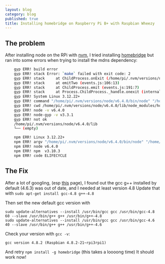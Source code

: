 ```yaml
---
layout: blog
category: blog
published: true
title: Installing homebridge on Raspberry Pi B+ with Raspbian Wheezy
---
```

## The problem
After installing node on the RPi with [nvm](https://github.com/creationix/nvm), I tried installing [homebridge](https://github.com/nfarina/homebridge) but ran into some errors when trying to install the mdns dependency:

```sh
    gyp ERR! build error
    gyp ERR! stack Error: `make` failed with exit code: 2
    gyp ERR! stack     at ChildProcess.onExit (/home/pi/.nvm/versions/node/v6.4.0/lib/node_modules/npm/node_modules/node-gyp/lib/build.js:276:23)
    gyp ERR! stack     at emitTwo (events.js:106:13)
    gyp ERR! stack     at ChildProcess.emit (events.js:191:7)
    gyp ERR! stack     at Process.ChildProcess._handle.onexit (internal/child_process.js:204:12)
    gyp ERR! System Linux 3.12.22+
    gyp ERR! command "/home/pi/.nvm/versions/node/v6.4.0/bin/node" "/home/pi/.nvm/versions/node/v6.4.0/lib/node_modules/npm/node_modules/node-gyp/bin/node-gyp.js" "rebuild"
    gyp ERR! cwd /home/pi/.nvm/versions/node/v6.4.0/lib/node_modules/homebridge/node_modules/mdns
    gyp ERR! node -v v6.4.0
    gyp ERR! node-gyp -v v3.3.1
    gyp ERR! not ok
    /home/pi/.nvm/versions/node/v6.4.0/lib
    └── (empty)

    npm ERR! Linux 3.12.22+
    npm ERR! argv "/home/pi/.nvm/versions/node/v6.4.0/bin/node" "/home/pi/.nvm/versions/node/v6.4.0/bin/npm" "install" "-g" "homebridge" "--unsafe-perm"
    npm ERR! node v6.4.0
    npm ERR! npm  v3.10.3
    npm ERR! code ELIFECYCLE
```

## The Fix

After a lot of googling, (esp [this](https://github.com/cflurin/homebridge-punt/wiki/Running-Homebridge-on-a-Raspberry-Pi) page), I found out the gcc g++ installed by default (4.6.3) was out of date, and I needed at least version 4.8 
Update that with 
`sudo apt-get install gcc-4.8 g++-4.8`

Then set the new default gcc version with 

	sudo update-alternatives --install /usr/bin/gcc gcc /usr/bin/gcc-4.8 60 --slave /usr/bin/g++ g++ /usr/bin/g++-4.8
	sudo update-alternatives --install /usr/bin/gcc gcc /usr/bin/gcc-4.6 40 --slave /usr/bin/g++ g++ /usr/bin/g++-4.6

Check your version with `gcc -v`:

`gcc version 4.8.2 (Raspbian 4.8.2-21~rpi3rpi1)`

And retry 
`npm install -g homebridge` (this takes a loooong time)
It should work now!
